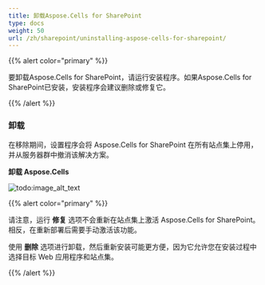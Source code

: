 ```yaml
---
title: 卸载Aspose.Cells for SharePoint
type: docs
weight: 50
url: /zh/sharepoint/uninstalling-aspose-cells-for-sharepoint/
---
```


{{% alert color="primary" %}} 

要卸载Aspose.Cells for SharePoint，请运行安装程序。如果Aspose.Cells for SharePoint已安装，安装程序会建议删除或修复它。

{{% /alert %}} 
### **卸载**
在移除期间，设置程序会将 Aspose.Cells for SharePoint 在所有站点集上停用，并从服务器群中撤消该解决方案。 

**卸载 Aspose.Cells** 

![todo:image_alt_text](uninstalling-aspose-cells-for-sharepoint_1.png)




{{% alert color="primary" %}} 

请注意，运行 **修复** 选项不会重新在站点集上激活 Aspose.Cells for SharePoint。相反，在重新部署后需要手动激活该功能。

使用 **删除** 选项进行卸载，然后重新安装可能更方便，因为它允许您在安装过程中选择目标 Web 应用程序和站点集。 

{{% /alert %}}

